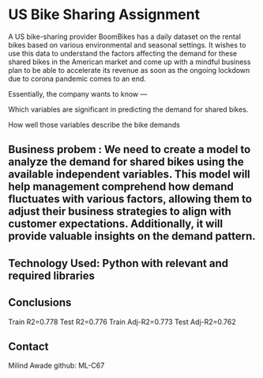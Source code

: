 # US Bike Sharing Assignment

A US bike-sharing provider BoomBikes has a daily dataset on the rental bikes based on various environmental and seasonal settings. It wishes to use this data to understand the factors affecting the demand for these shared bikes in the American market and come up with a mindful business plan to be able to accelerate its revenue as soon as the ongoing lockdown due to corona pandemic comes to an end.

Essentially, the company wants to know —

Which variables are significant in predicting the demand for shared bikes.

How well those variables describe the bike demands


## Business probem : We need to create a model to analyze the demand for shared bikes using the available independent variables. This model will help management comprehend how demand fluctuates with various factors, allowing them to adjust their business strategies to align with customer expectations. Additionally, it will provide valuable insights on the demand pattern.

## Technology Used: Python with relevant and required libraries

## Conclusions
Train R2=0.778
Test R2=0.776
Train Adj-R2=0.773
Test Adj-R2=0.762


## Contact
Milind Awade
github: 
ML-C67



